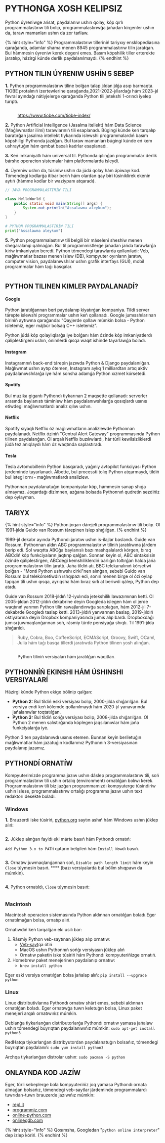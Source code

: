 # PYTHONGA XOSH KELIPSIZ

Python úyreniwge ańsat, paydalanıw ushın qolay, kóp qırlı programmalastırıw tili bolıp, programmalastırıwģa jańadan kirgenler ushın da, taraw mamanları ushın da zor tańlaw.

{% hint style="info" %}
Programmalastırıw tilleriniń tariyxıy ensklopediasına qaraģanda, adamlar shama menen 8945 programmalastırıw tilin jaratqan. Bul hámmesin úyreniw kerek degeni emes. Basım kópshilik tiller erterekte jaratılıp, házirgi kúnde derlik paydalanılmaydı.
{% endhint %}

## PYTHON TILIN ÚYRENIW USHÍN 5 SEBEP

**1.**    Python programmalastırıw tiline bolģan talap jıldan jılģa asıp barmaqta. TIOBE protalınıń izertewlerine qaraģanda,2021-2022-jıllardaģı hám 2023-jıl fevral ayındaģı nátiyjelerge qaraģanda Python tili jetekshi 1-orındı iyelep turıptı.

<figure><img src="../.gitbook/assets/image (6) (1).png" alt=""><figcaption><p><a href="https://www.tiobe.com/tiobe-index/">https://www.tiobe.com/tiobe-index/</a></p></figcaption></figure>

**2.**    Python Artificial Intelligence (Jasalma itellekt) hám Data Science (Maģlıwmatlar ilimi) tarawlarınıń tili esaplanadı. Búgingi kúnde keń tarqalıp baratırģan jasalma intellekt tiykarında islewshi programmalardıń basım kópshiligi Pythonda jazılģan. Bul taraw mamanları búgingi kúnde eń kem ushraytuģın hám qımbat baxalı kadrlar esaplanadı.

**3.**    Keń imkaniyatlı hám universal til. Pythonda qılınģan programmalar derlik bárshe operacion sistemalar hám platformalarda isleydi.

**4.**    Úyreniw ushın da, túsiniw ushın da júdá qolay hám ápiwayı kod. Tómendegi kodlarģa itibar beriń hám olardan qay biri túsiniklirek ekenin aytıń (hámme kodlar bir waziypanı atqaradı).

```java
// JAVA PROGRAMMALASTÍRÍW TILI

class HelloWorld {
    public static void main(String[] args) {
        System.out.println("Assalawma aleykum"); 
    }
}
```

```python
# PYTHON PROGRAMMALASTÍRÍW TILI
print("Assalawma aleykum")
```

**5.**    Python programmalastırıw tili belgili bir máseleni sheshiw menen shegaralanıp qalmaģan. Bul til programmistlerge jańadan jańda tarawlarģa kiriw imkaniyatın beredi. Python tómendegi tarawlarda qollanıladı: Veb, maģlıwmatlar bazası menen islew (DB), kompyuter oyınların jaratıw, computer vision, paydalanıwshılar ushın grafik interfays (GUI), mobil programmalar hám taģı basqalar.

<figure><img src="../.gitbook/assets/image (5) (1).png" alt=""><figcaption></figcaption></figure>

## PYTHON TILINEN KIMLER PAYDALANADÍ?

#### Google

Python jaratılģannan beri paydalanıp kiyatırģan kompaniya. Tildi server tárepte islewshi programmalar ushın keń qollanadı. Google jumısshılarınan biriniń aytıwına qaraģanda: "Qayjerde qollaw múmkin bolsa - Python isletemiz, eger májbúr bolsaq C++ isletemiz".&#x20;

Python júdá kóp qolaylıqlarģa iye bolģanı hám ózinde kóp imkaniyatlerdı qáliplestirgeni ushın, ónimlerdi qısqa waqıt ishinde tayarlawģa boladı.

#### Instagram

Instagramnıń back-end tárepin jazıwda Python & Django paydalanılģan. Maģlıwmat ushın aytıp ótemen, Instagram aylıq 1 milliardtan artıq aktiv paydalanıwshılarģa iye hám sonsha adamģa Python xızmet kórsetedi.

#### Spotify

Bul muzika gigantı Pythondı tiykarınan 2 maqsette qollanadı: serverler arasında baylanıstı táminlew hám paydalanıwshılarģa qosıqlardı usınıs etiwdegi maģlıwmatlardı analiz qılıw ushın.

#### Netflix

Spotify sıyaqlı Netflix óz maģlıwmatların analizlewde Pythonnan paydalanadı. Netflix óziniń "Central Alert Gateway" programmasında Python tilinen paydalanģan. Ol arqalı Netflix buzılıwlardı, hár túrli kewilsizliklerdi júdá tez anıqlaydı hám óz waqtında saplastıradı.

#### Tesla

Tesla avtomobillerin Python basqaradı, yaģıniy avtopilot funkciyası Python jerdeminde tayarlanadı. Álbette, bul processti tolıq Python atqarmaydı, tildiń bul istegi ornı - maģlıwmatlardı analizlew.

Pythonnan paydalanatuģın kompaniyalar kóp, hámmesin sanap shıģa almaymız. Joqardaģı dizimnen, azģana bolsada Pythonnıń qudretin sezdińiz dep oylayman.

## TARIYX

{% hint style="info" %}
Python joqarı dárejeli programmalastırıw tili bolıp. Ol 1991-jılda Guido van Rossum tárepinen islep shıģılģan.
{% endhint %}

1989-jıl dekabr ayında Pythondı jaratıw ushın is-ilajlar baslandı. Guide van Rossum, Pythonnan aldın ABC programmalastırıw tiliniń jaratılıwına járdem berip edi. Sol waqıtta ABCģa baylanıslı bazı mashqalalardı kórgen, bıraq ABCdiń kóp funkciyaların jaqtırıp qalģan. Sonnan keyin ol, ABC sintaksisin ózinde qáliplestirgen, ABCdegi kemshiliklerdiń barlıģın toltırģan halda jańa programmalastırıw tilin jarattı. Jańa tildiń atı, BBC telekanalınıń kórsetiwi bolģan - "Monti Python ushıwshı cirki"nen alınģan, sebebi Guido van Rossum bul telekórsetiwdıń ıshqıpazı edi, sonıń menen birge ol ózi oylap tapqan tili ushın qısqa, ayrıqsha hám bıraz sırlı at beriwdi qálep, Python dep atadı.

Guide van Rossum 2018-jıldıń 12-iyulında jetekshilik lawazımınan ketti. Ol 2005-jıldan 2012-jıldıń dekabrine deyin Googleda islegen hám ol jerde waqtınıń yarımın Python tilin rawajlandırıwģa sarıplaģan, hám 2012-jıl 7-dekabrde Googledı taslap ketti. 2013-jıldıń yanvarınan baslap, 2019-jıldıń oktiyabrına deyin Dropbox kompaniyasında jumıs alıp bardı. Dropboxdaģı jumısı juwmaqlanģannan soń, rásmiy túrde pensiyaģa shıqtı. Til 1991-jılda shıģarıldı. &#x20;

> Ruby, Cobra, Boo, CoffeeScript, ECMAScript, Groovy, Swift, OCaml, Julia hám taģı basqa tillerdi jaratıwda Python tilinen yosh alınģan.

<figure><img src="../.gitbook/assets/image (2) (1).png" alt=""><figcaption><p>Python tiliniń versiyaları hám jaratılģan waqıtları.</p></figcaption></figure>

## PYTHONNÍŃ EKINSHI HÁM ÚSHINSHI VERSIYALARÍ

Házirgi kúnde Python ekige bólinip qalģan:

* **Python 2:** Bul tildiń eski versiyası bolıp, 2000-jılda shıģarılģan. Bul versiya endi keń kólemde qollanılmaydı hám 2020-jıl yanavarında jańalanıwlar toqtatılģan.
* **Python 3:** Bul tildiń sońģı versiyası bolıp, 2008-jılda shıģarılģan. Ol Python 2 menen salıstırģanda kóplegen jaqsılanıwlar hám jańa funkciyalarģa iye.

Python 3 ten paydalanıwdı usınıs etemen. Bunnan keyin beriletuģın maģlıwmatlar hám jazatuģın kodlarımız Pythonnıń 3-versiyasınan paydalanıp jazamız.

## PYTHONDÍ ORNATÍW

Kompyuterimizde programma jazıw ushın dáslep programmalastırıw tili, soń programmalastırıw tili ushın ortalıq (environment) ornatılģan bolıwı kerek. Programmalastırıw tili biz jazģan programmamızdı kompyuterge túsindiriw ushın islese, programmalastırıw ortalıģı programma jazıw ushın text redaktorı desekte boladı.

### Windows

**1.**    Brauzerdi iske túsiriń, [python.org](https://www.python.org/downloads) saytın ashıń hám Windows ushın júklep alıń:

<figure><img src="../.gitbook/assets/image (6).png" alt=""><figcaption></figcaption></figure>

**2.**    Júklep alınģan fayldı eki márte basıń hám Pythondı ornatıń:

`Add Python 3.x to PATH` qatarın belgileń hám `Install Now`dı basıń.

<figure><img src="../.gitbook/assets/image (3).png" alt=""><figcaption></figcaption></figure>

**3.**    Ornatıw juwmaqlanģannan soń, `Disable path length limit` hám keyin `Close` túymesin basıń. **** (bazı versiyalarda bul bólim shıqpawı da múmkin).

<figure><img src="../.gitbook/assets/image (1) (1).png" alt=""><figcaption></figcaption></figure>

**4.**    Python ornatıldı, `Close` túymesin basıń:

<figure><img src="../.gitbook/assets/image (4) (1).png" alt=""><figcaption></figcaption></figure>

### Macintosh

Macintosh operacion sistemasında Python aldınnan ornatılģan boladı.Eger ornatılmaģan bolsa, ornatıp alıń.

Ornatıwdıń keń tarqalģan eki usılı bar:

1. Rásmiy Python veb-saytınan júklep alıp ornatıw:
   * [Veb-sayt](https://www.python.org/downloads/)qa ótiń
   * MacOS ushın Pythonnıń sońģı versiyasın júklep alıń
   * Ornatıw paketin iske túsiriń hám Pythondı kompyuterińizge ornatıń.
2. Homebrew paket menejerinen paydalanıp ornatıw:
   * `brew install python`

Eger eski versiya ornatılģan bolsa jańalap alıń: `pip install --upgrade python`

### Linux

Linux distributivlarına Pythondı ornatıw shárt emes, sebebi aldınnan ornatılģan boladı. Eger ornatıwģa tuwrı keletuģın bolsa, Linux paket menejeri arqalı ornatıwıńız múmkin.

Debianģa tiykarlanģan distributorlarģa Pythondı ornatıw yamasa jańalaw ushın tómendegi buyrıqtan paydalanıwıńız múmkin: `sudo apt-get install python3`

RedHatqa tiykarlanģan distribyutordan paydalanatuģın bolsańız, tómendegi buyrıqtan paydalanıń: `sudo yum install python3`

Archqa tiykarlanģan distrolar ushın: `sudo pacman -S python`

## ONLAYNDA KOD JAZÍW

Eger, túrli sebeplerge bola kompyuterińiz joq yamasa Pythondı ornata almaģan bolsańız, tómendegi veb-saytlar járdeminde programmalardı tuwrıdan-tuwrı brauzerde jazıwıńız múmkin:

* [repl.it](https://replit.com/)
* [programmiz.com](https://www.programiz.com/python-programming/online-compiler/)
* ﻿[online-python.com](https://www.online-python.com/)
* ﻿​[onlinegdb.com](https://www.onlinegdb.com/online\_python\_interpreter)

{% hint style="info" %}
Qosımsha, Googledan "`python online interpreter`" dep izlep kóriń.
{% endhint %}
